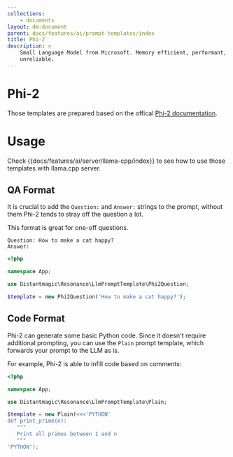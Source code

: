 ```yaml
---
collections: 
    - documents
layout: dm:document
parent: docs/features/ai/prompt-templates/index
title: Phi-2
description: >
    Small Language Model from Microsoft. Memory efficient, performant, 
    unreliable.
---
```


# Phi-2

Those templates are prepared based on the offical 
[Phi-2 documentation](https://huggingface.co/microsoft/phi-2).

# Usage

Check {{docs/features/ai/server/llama-cpp/index}} to see how to use those
templates with llama.cpp server.

## QA Format

It is crucial to add the `Question:` and `Answer:` strings to the prompt, 
without them Phi-2 tends to stray off the question a lot.

This format is great for one-off questions.

```
Question: How to make a cat happy?
Answer:
```

```php
<?php

namespace App;

use Distantmagic\Resonance\LlmPromptTemplate\Phi2Question;

$template = new Phi2Question('How to make a cat happy?');
```

<!-- ## Chat Format

```
Alice: I don't know why, I'm struggling to maintain focus while studying. Any suggestions?
Bob: Well, have you tried creating a study schedule and sticking to it?
Alice: Yes, I have, but it doesn't seem to help much.
Bob: Hmm, maybe you should try studying in a quiet environment, like the library.
Alice: ...
``` -->

## Code Format

Phi-2 can generate some basic Python code. Since it doesn't require additional
prompting, you can use the `Plain` prompt template, which forwards your 
prompt to the LLM as is. 

For example, Phi-2 is able to infill code based on comments:

```php
<?php

namespace App;

use Distantmagic\Resonance\LlmPromptTemplate\Plain;

$template = new Plain(<<<'PYTHON'
def print_prime(n):
   """
   Print all primes between 1 and n
   """
'PYTHON');
```
